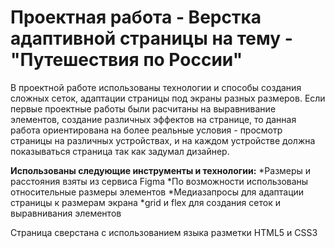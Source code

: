 # Проектная работа - Верстка адаптивной страницы на тему - "Путешествия по России"

В проектной работе использованы технологии и способы создания сложных сеток, адаптации страницы под экраны разных размеров. Если первые проектные работы были расчитаны на выравнивание элементов, создание различных эффектов на странице, то данная работа ориентирована на более реальные условия - просмотр страницы на различных устройствах, и на каждом устройстве должна показываться страница так как задумал дизайнер.

**Использованы следующие инструменты и технологии:**
*Размеры и расстояния взяты из сервиса Figma
*По возможности использованы относительные размеры элементов
*Медиазапросы для адаптации страницы к размерам экрана
*grid и flex для создания сеток и выравнивания элементов


Страница сверстана с использованием языка разметки HTML5 и CSS3



